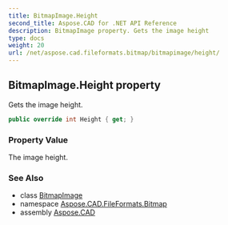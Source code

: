 ```yaml
---
title: BitmapImage.Height
second_title: Aspose.CAD for .NET API Reference
description: BitmapImage property. Gets the image height
type: docs
weight: 20
url: /net/aspose.cad.fileformats.bitmap/bitmapimage/height/
---
```

## BitmapImage.Height property

Gets the image height.

```csharp
public override int Height { get; }
```

### Property Value

The image height.

### See Also

* class [BitmapImage](../)
* namespace [Aspose.CAD.FileFormats.Bitmap](../../../aspose.cad.fileformats.bitmap/)
* assembly [Aspose.CAD](../../../)


